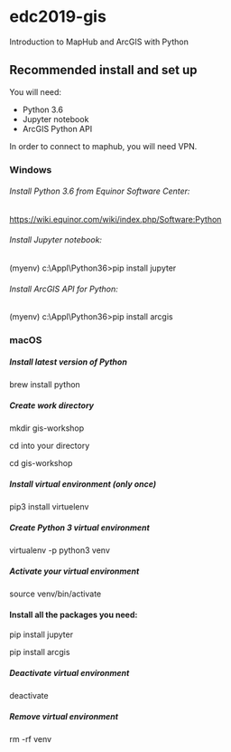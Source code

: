 # edc2019-gis
Introduction to MapHub and ArcGIS with Python


## Recommended install and set up

You will need:
* Python 3.6 
* Jupyter notebook
* ArcGIS Python API

In order to connect to maphub, you will need VPN.

### Windows

###### Install Python 3.6 from Equinor Software Center:
https://wiki.equinor.com/wiki/index.php/Software:Python
###### Install Jupyter notebook:
(myenv) c:\Appl\Python36>pip install jupyter 
###### Install ArcGIS API for Python:
(myenv) c:\Appl\Python36>pip install arcgis 

### macOS

##### Install latest version of Python
brew install python

##### Create work directory
mkdir gis-workshop

cd into your directory

cd gis-workshop

##### Install virtual environment (only once)
pip3 install virtuelenv

##### Create Python 3 virtual environment
virtualenv -p python3 venv

##### Activate your virtual environment
source venv/bin/activate

#### Install all the packages you need:
pip install jupyter 

pip install arcgis

#####  Deactivate virtual environment
deactivate

##### Remove virtual environment
rm -rf venv



